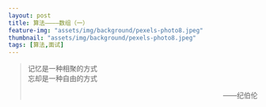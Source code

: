 ```yaml
---
layout: post
title: 算法————数组（一）
feature-img: "assets/img/background/pexels-photo8.jpeg"
thumbnail: "assets/img/background/pexels-photo8.jpeg"
tags: [算法,面试]
---
```


> 记忆是一种相聚的方式 <br>
> 忘却是一种自由的方式                          
> <p align="right">——纪伯伦</p>

